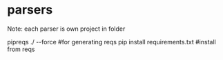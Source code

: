# parsers

Note:
each parser is own project in folder

pipreqs ./ --force #for generating reqs
pip install requirements.txt #install from reqs